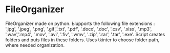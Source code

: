 # FileOrganizer
FileOrganizer made on python. Ыupports the following file extensions : '.jpg', '.jpeg', '.png', '.gif','.txt', '.pdf', '.docx', '.doc', '.csv', '.xlsx', '.mp3', '.wav','.mp4', '.mov', '.avi', '.fiv', '.wmv', '.zip', '.rar', '.tar', '.exe'. Script creates folders and puts files in these folders. Uses tkinter to choose folder path, where needed organization.
